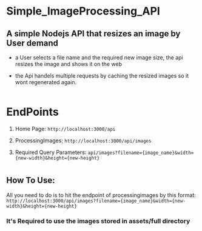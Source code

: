 # Simple_ImageProcessing_API

## A simple Nodejs API that resizes an image by User demand 

- a User selects a file name and the required new image size, the api resizes the image and shows it on the web

- the Api handels multiple requests by caching the resized images so it wont regenerated again.

```   
```
# EndPoints

1. Home Page:
``` http://localhost:3000/api ```

2. ProcessingImages:
``` http://localhost:3000/api/images ``` 

3. Required Query Parameters:
```api/images?filename={image_name}&width={new-width}&height={new-height}``` 
#
## How To Use:

All you need to do is to hit the endpoint of processingimages by this format: 
``` http://localhost:3000/api/images?filename={image_name}&width={new-width}&height={new-height} ``` 

### It's Required to use the images stored in assets/full directory 